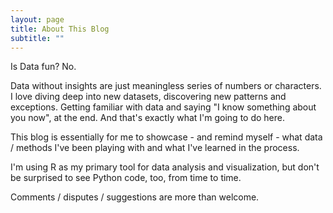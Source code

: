 ```yaml
---
layout: page
title: About This Blog
subtitle: ""
---
```


Is Data fun?
No.

Data without insights are just meaningless series of numbers or characters.
I love diving deep into new datasets, discovering new patterns and exceptions.
Getting familiar with data and saying "I know something about you now", at the end.
And that's exactly what I'm going to do here.

This blog is essentially for me to showcase - and remind myself - what
data / methods I've been playing with and what I've learned in the process.   

I'm using R as my primary tool for data analysis and visualization, but don't be surprised to see Python code, too, from time to time.

Comments / disputes / suggestions are more than welcome.
